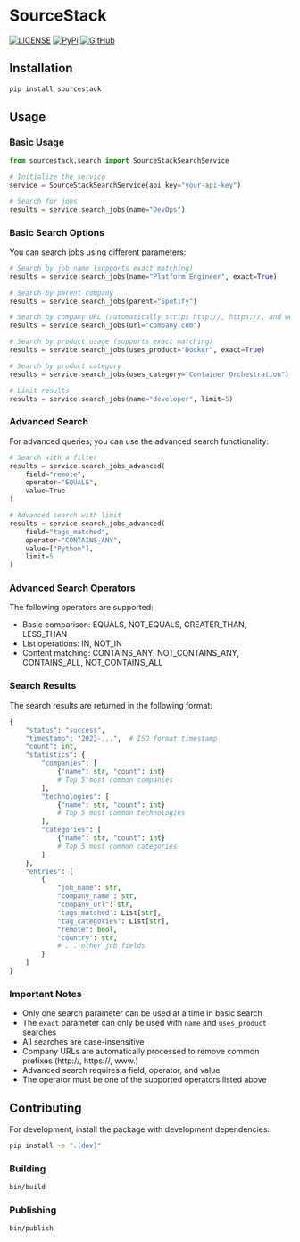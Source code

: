 # SourceStack

[![LICENSE](https://img.shields.io/badge/license-MIT-blue.svg)](https://github.com/workflowing/sourcestack/blob/main/LICENSE)
[![PyPi](https://img.shields.io/pypi/v/sourcestack)](https://pypi.org/project/sourcestack/)
[![GitHub](https://img.shields.io/badge/github-repo-blue.svg)](https://github.com/workflowing/sourcestack)

## Installation

```bash
pip install sourcestack
```

## Usage

### Basic Usage

```python
from sourcestack.search import SourceStackSearchService

# Initialize the service
service = SourceStackSearchService(api_key="your-api-key")

# Search for jobs
results = service.search_jobs(name="DevOps")
```

### Basic Search Options

You can search jobs using different parameters:

```python
# Search by job name (supports exact matching)
results = service.search_jobs(name="Platform Engineer", exact=True)

# Search by parent company
results = service.search_jobs(parent="Spotify")

# Search by company URL (automatically strips http://, https://, and www.)
results = service.search_jobs(url="company.com")

# Search by product usage (supports exact matching)
results = service.search_jobs(uses_product="Docker", exact=True)

# Search by product category
results = service.search_jobs(uses_category="Container Orchestration")

# Limit results
results = service.search_jobs(name="developer", limit=5)
```

### Advanced Search

For advanced queries, you can use the advanced search functionality:

```python
# Search with a filter
results = service.search_jobs_advanced(
    field="remote",
    operator="EQUALS",
    value=True
)

# Advanced search with limit
results = service.search_jobs_advanced(
    field="tags_matched",
    operator="CONTAINS_ANY",
    value=["Python"],
    limit=5
)
```

### Advanced Search Operators

The following operators are supported:

- Basic comparison: EQUALS, NOT_EQUALS, GREATER_THAN, LESS_THAN
- List operations: IN, NOT_IN
- Content matching: CONTAINS_ANY, NOT_CONTAINS_ANY, CONTAINS_ALL, NOT_CONTAINS_ALL

### Search Results

The search results are returned in the following format:

```python
{
    "status": "success",
    "timestamp": "2023-...",  # ISO format timestamp
    "count": int,
    "statistics": {
        "companies": [
            {"name": str, "count": int}
            # Top 5 most common companies
        ],
        "technologies": [
            {"name": str, "count": int}
            # Top 5 most common technologies
        ],
        "categories": [
            {"name": str, "count": int}
            # Top 5 most common categories
        ]
    },
    "entries": [
        {
            "job_name": str,
            "company_name": str,
            "company_url": str,
            "tags_matched": List[str],
            "tag_categories": List[str],
            "remote": bool,
            "country": str,
            # ... other job fields
        }
    ]
}
```

### Important Notes

- Only one search parameter can be used at a time in basic search
- The `exact` parameter can only be used with `name` and `uses_product` searches
- All searches are case-insensitive
- Company URLs are automatically processed to remove common prefixes (http://, https://, www.)
- Advanced search requires a field, operator, and value
- The operator must be one of the supported operators listed above

## Contributing

For development, install the package with development dependencies:

```bash
pip install -e ".[dev]"
```

### Building

```bash
bin/build
```

### Publishing

```bash
bin/publish
```
